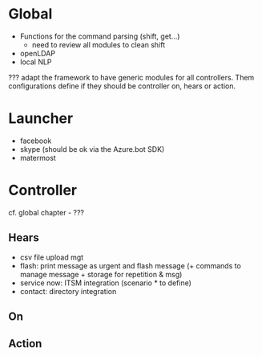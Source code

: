 # Global
- Functions for the command parsing (shift, get...)
  - need to review all modules to clean shift
- openLDAP
- local NLP

??? adapt the framework to have generic modules for all controllers.
Them configurations define if they should be controller on, hears or action.

# Launcher
- facebook
- skype (should be ok via the Azure.bot SDK)
- matermost

# Controller
cf. global chapter - ???

## Hears
- csv file upload mgt
- flash: print message as urgent and flash message (+ commands to
manage message + storage for repetition & msg)
- service now: ITSM integration (scenario * to define)
- contact: directory integration

## On

## Action
